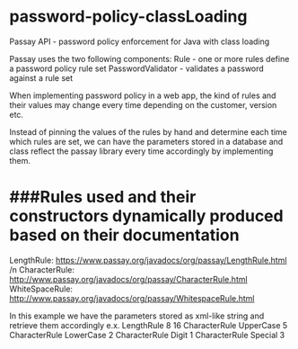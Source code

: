 # password-policy-classLoading
Passay API - password policy enforcement for Java with class loading

Passay uses the two following components:
Rule - one or more rules define a password policy rule set
PasswordValidator - validates a password against a rule set

When implementing password policy in a web app, the kind of rules and their values
may change every time depending on the customer, version etc.

Instead of pinning the values of the rules by hand and determine each time which rules are set, 
we can have the parameters stored in a database and class reflect the passay library every time 
accordingly by implementing them.

###Rules used and their constructors dynamically produced based on their documentation
===================================================================================
LengthRule: https://www.passay.org/javadocs/org/passay/LengthRule.html /n
CharacterRule:  http://www.passay.org/javadocs/org/passay/CharacterRule.html
WhiteSpaceRule: http://www.passay.org/javadocs/org/passay/WhitespaceRule.html

In this example we have the parameters stored as xml-like string and retrieve them accordingly
e.x.
	<PasswordPolicy>
		<Rule>
			<Name>LengthRule</Name>
			<arg0 type="int">8</arg0>
			<arg1 type="int">16</arg1>
		</Rule>
		<Rule>
			<Name>CharacterRule</Name>
			<arg0 type="EnglishCharacterData">UpperCase</arg0>
			<arg1 type="int">5</arg1>
		</Rule>
		<Rule>
			<Name>CharacterRule</Name>
			<arg0 type="EnglishCharacterData">LowerCase</arg0>
			<arg1 type="int">2</arg1>
		</Rule>
		<Rule>
			<Name>CharacterRule</Name>
			<arg0 type="EnglishCharacterData">Digit</arg0>
			<arg1 type="int">1</arg1>
		</Rule>
		<Rule>
			<Name>CharacterRule</Name>
			<arg0 type="EnglishCharacterData">Special</arg0>
			<arg1 type="int">3</arg1>
		</Rule>
     </PasswordPolicy>

